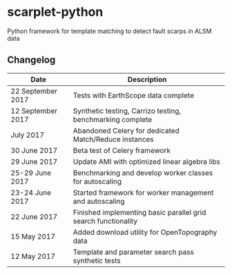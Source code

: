 # scarplet-python
Python framework for template matching to detect fault scarps in ALSM data

## Changelog

Date            | Description
--------------- | -----------
22 September 2017 | Tests with EarthScope data complete
12 September 2017 | Synthetic testing, Carrizo testing, benchmarking complete
July 2017    | Abandoned Celery for dedicated Match/Reduce instances
30 June 2017 | Beta test of Celery framework
29 June 2017 | Update AMI with optimized linear algebra libs
25-29 June 2017 | Benchmarking and develop worker classes for autoscaling
23-24 June 2017 | Started framework for worker management and autoscaling
22 June 2017    | Finished implementing basic parallel grid search functionality 
15 May 2017     | Added download utility for OpenTopography data
12 May 2017     | Template and parameter search pass synthetic tests
